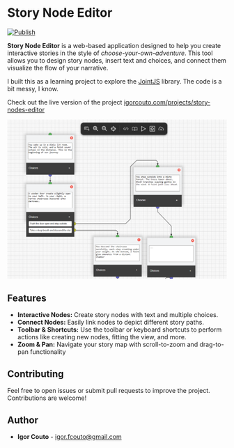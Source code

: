 # Story Node Editor

[![Publish](https://github.com/igor-couto/story-node-editor/actions/workflows/pipeline.yml/badge.svg)](https://github.com/igor-couto/story-node-editor/actions/workflows/pipeline.yml)

**Story Node Editor** is a web-based application designed to help you create interactive stories in the style of _choose-your-own-adventure_. This tool allows you to design story nodes, insert text and choices, and connect them visualize the flow of your narrative.

I built this as a learning project to explore the [JointJS](https://www.jointjs.com/) library. The code is a bit messy, I know.

Check out the live version of the project [igorcouto.com/projects/story-nodes-editor](https://igorcouto.com/projects/story-nodes-editor)

![Screenshot](https://github.com/igor-couto/story-node-editor/blob/main/docs/screenshot.webp)

## Features

- **Interactive Nodes:** Create story nodes with text and multiple choices.
- **Connect Nodes:** Easily link nodes to depict different story paths.
- **Toolbar & Shortcuts:** Use the toolbar or keyboard shortcuts to perform actions like creating new nodes, fitting the view, and more.
- **Zoom & Pan:** Navigate your story map with scroll-to-zoom and drag-to-pan functionality

## Contributing

Feel free to open issues or submit pull requests to improve the project. Contributions are welcome!

## Author

* **Igor Couto** - [igor.fcouto@gmail.com](mailto:igor.fcouto@gmail.com)
